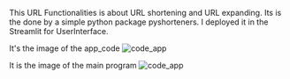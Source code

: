 This URL Functionalities is about URL shortening and URL expanding.
Its is the done by a simple python package pyshorteners.
I deployed it in the Streamlit for UserInterface.

It's the image of the app_code 
![code_app](https://github.com/vetri-thirumagan-s/Mini-projects/assets/124275413/967bbf2e-877a-46c3-a6c9-7503c349d614)

It is the image of the main program
![code_app](https://github.com/vetri-thirumagan-s/Mini-projects/assets/124275413/b39ad9e5-e0c2-4dc7-9117-968535778c70)
